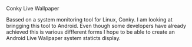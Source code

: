 Conky Live Wallpaper 

Bassed on a system monitoring tool for Linux, Conky. I am looking at bringging this tool to Android. Even though some developers have already achieved this is various diffferent forms I hope to be able to create an Android Live Wallpaper system staticts display.


